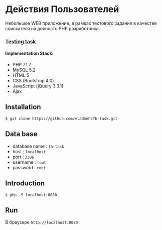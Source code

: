 Действия Пользователей
======================
Небольшое WEB приложение, в рамках тестового задания в качестве соискателя на долность PHP разработчика.

### [Testing task](https://github.com/vladmeh/fh-task/blob/master/test_task.md)

#### Implementation Stack:

* PHP 7.1.7
* MySQL 5.2
* HTML 5
* CSS (Bootstrap 4.0)
* JavaScript (jQuery 3.3.1) 
* Ajax

Installation
------------
```console
$ git clone https://github.com/vladmeh/fh-task.git
```
Data base
------------
* database name : `fh-task`
* host : `localhost`
* port : `3306`
* username : `root`
* password : `root`
    
Introduction
------------
```console
$ php -S localhost:8080
``` 
Run
------------
В браузере `http://localhost:8080`
